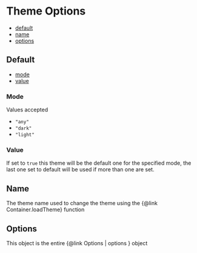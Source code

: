 # Theme Options

- [default](#default)
- [name](#name)
- [options](#options)

## Default

- [mode](#mode)
- [value](#value)

### Mode

Values accepted

- `"any"`
- `"dark"`
- `"light"`

### Value

If set to `true` this theme will be the default one for the specified mode, the last one set to default will be used if more than one are set. 

## Name

The theme name used to change the theme using the {@link Container.loadTheme} function

## Options

This object is the entire {@link Options | options } object
